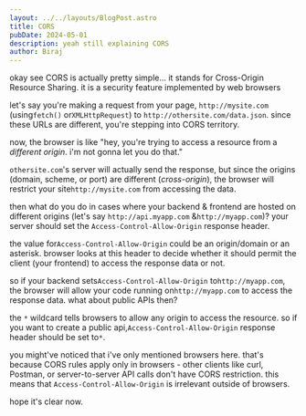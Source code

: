 ```yaml
---
layout: ../../layouts/BlogPost.astro
title: CORS
pubDate: 2024-05-01
description: yeah still explaining CORS
author: Biraj
---
```


okay see CORS is actually pretty simple... it stands for Cross-Origin Resource Sharing. it is a security feature
implemented by web browsers

let's say you're making a request from your page, `http://mysite.com` (using`fetch()` or`XMLHttpRequest`) to `http://othersite.com/data.json`. since these URLs are different, you're stepping into CORS territory.

now, the browser is like "hey, you're trying to access a resource from a _different origin_. i'm not gonna let you do that."

`othersite.com`'s server will actually send the response, but since the origins (domain, scheme, or port) are different (_cross-origin_), the browser will restrict your site`http://mysite.com` from accessing the data.

then what do you do in cases where your backend & frontend are hosted on different origins (let's say `http://api.myapp.com` &`http://myapp.com`)? your server should set the `Access-Control-Allow-Origin` response header.

the value for`Access-Control-Allow-Origin` could be an origin/domain or an asterisk. browser looks at this header to decide whether it should permit the client (your frontend) to access the response data or not.

so if your backend sets`Access-Control-Allow-Origin` to`http://myapp.com`, the browser will allow your code running on`http://myapp.com` to access the response data. what about public APIs then?

the `*` wildcard tells browsers to allow any origin to access the resource. so if you want to create a public api,`Access-Control-Allow-Origin` response header should be set to`*`.

you might've noticed that i've only mentioned browsers here. that's because CORS rules apply only in browsers - other clients like curl, Postman, or server-to-server API calls don't have CORS restriction. this means that `Access-Control-Allow-Origin` is irrelevant outside of browsers.

hope it's clear now.
